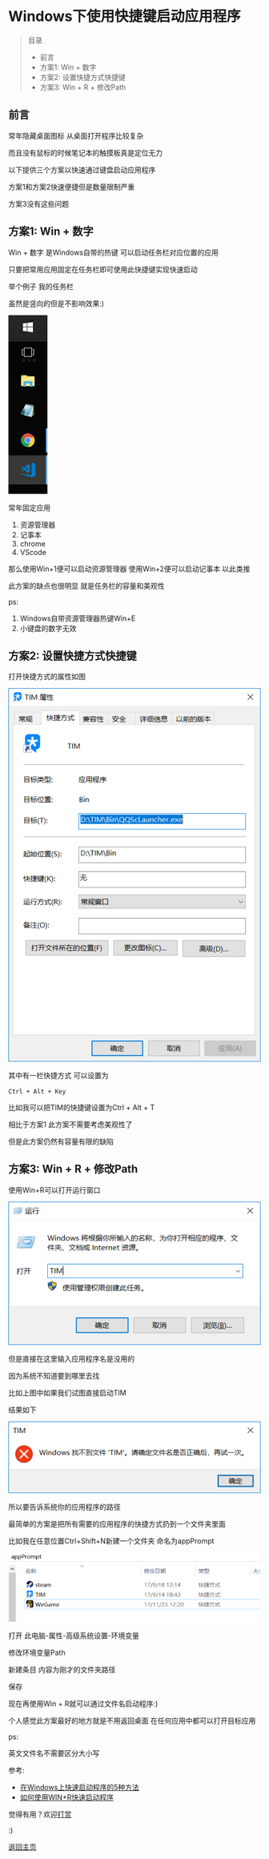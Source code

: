# Windows下使用快捷键启动应用程序

> 目录
> - 前言
> - 方案1: Win + 数字
> - 方案2: 设置快捷方式快捷键
> - 方案3: Win + R + 修改Path

## 前言

常年隐藏桌面图标 从桌面打开程序比较复杂

而且没有鼠标的时候笔记本的触摸板真是定位无力

以下提供三个方案以快速通过键盘启动应用程序

方案1和方案2快速便捷但是数量限制严重

方案3没有这些问题

## 方案1: Win + 数字

Win + 数字 是Windows自带的热键 可以启动任务栏对应位置的应用

只要把常用应用固定在任务栏即可使用此快捷键实现快速启动

举个例子 我的任务栏

虽然是竖向的但是不影响效果:)

![7-1](img/7-1.png)

常年固定应用

1. 资源管理器
2. 记事本
3. chrome
4. VScode

那么使用Win+1便可以启动资源管理器 使用Win+2便可以启动记事本 以此类推

此方案的缺点也很明显 就是任务栏的容量和美观性

ps:

1. Windows自带资源管理器热键Win+E
2. 小键盘的数字无效

## 方案2: 设置快捷方式快捷键

打开快捷方式的属性如图

![7-2](img/7-2.png)

其中有一栏快捷方式 可以设置为

	Ctrl + Alt + Key

比如我可以把TIM的快捷键设置为Ctrl + Alt + T

相比于方案1 此方案不需要考虑美观性了

但是此方案仍然有容量有限的缺陷

## 方案3: Win + R + 修改Path

使用Win+R可以打开运行窗口

![7-3](img/7-3.png)

但是直接在这里输入应用程序名是没用的

因为系统不知道要到哪里去找

比如上图中如果我们试图直接启动TIM

结果如下

![7-4](img/7-4.png)

所以要告诉系统你的应用程序的路径

最简单的方案是把所有需要的应用程序的快捷方式扔到一个文件夹里面

比如我在任意位置Ctrl+Shift+N新建一个文件夹 命名为appPrompt

![7-5](img/7-5.png)

打开 此电脑-属性-高级系统设置-环境变量

修改环境变量Path

新建条目 内容为刚才的文件夹路径

保存

现在再使用Win + R就可以通过文件名启动程序:)

个人感觉此方案最好的地方就是不用返回桌面 在任何应用中都可以打开目标应用

ps:

英文文件名不需要区分大小写

参考:

- [在Windows上快速启动程序的5种方法
](http://www.howtoip.com/5-ways-to-quickly-launch-programs-on-windows/)
- [如何使用WIN+R快速启动程序](https://blog.csdn.net/bat67/article/details/76396321)

觉得有用？欢迎[打赏](donate.md)

:)

[返回主页](index.md)